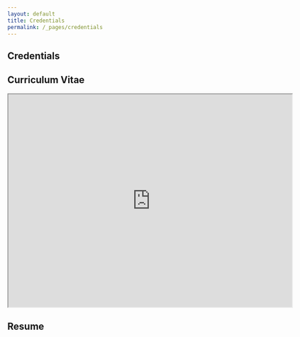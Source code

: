 ```yaml
---
layout: default
title: Credentials
permalink: /_pages/credentials
---
```


<article class="page">

  <h1>Credentials</h1>
<h2>Curriculum Vitae</h2>
<iframe src="https://drive.google.com/file/d/1ajPhT0QQSLgcv5oyyXbLCISz00P3qNMG/preview" width="640" height="480"></iframe>
<h2>Resume</h2>
 
</article>
